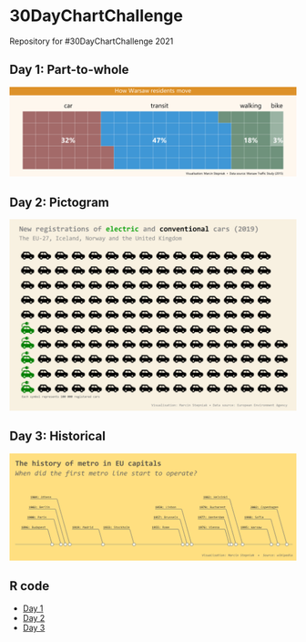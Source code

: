 # 30DayChartChallenge

Repository for #30DayChartChallenge 2021

## Day 1: Part-to-whole

![](img/day_1.png)



## Day 2: Pictogram

![](img/day_2.png)

## Day 3: Historical

![](img/day_3.png)

## R code

+ [Day 1](https://github.com/stmarcin/30DayChartChallenge/blob/main/R/day_01.R)
+ [Day 2](https://github.com/stmarcin/30DayChartChallenge/blob/main/R/day_02.R)
+ [Day 3](https://github.com/stmarcin/30DayChartChallenge/blob/main/R/day_03.R)